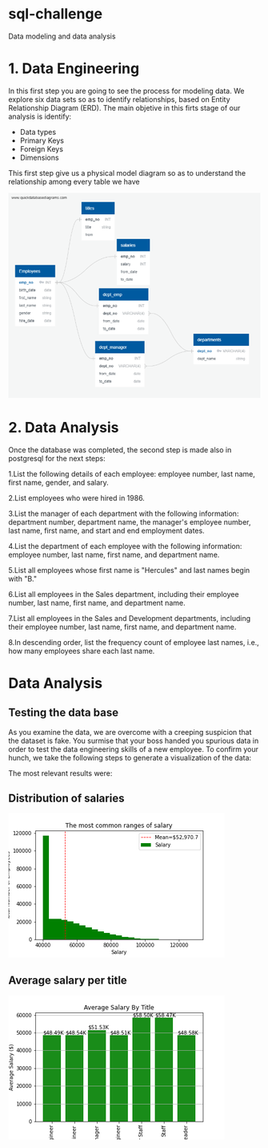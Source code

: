 # sql-challenge
Data modeling and data analysis

# 1. Data Engineering 

In this first step you are going to see the process for modeling data.
We explore six data sets so as to identify relationships, based on Entity Relationship Diagram (ERD). 
The main objetive in this firts stage of our analysis is identify:

- Data types
- Primary Keys
- Foreign Keys
- Dimensions

This first step give us a physical model diagram so as to understand the relationship among every table we have

![Alt Text](https://github.com/RodGuarneros/sql-challenge/blob/main/EmployeeSQL/resources/physical_model_diagram_rodrigo.png)

# 2. Data Analysis

Once the database was completed, the second step is made also in postgresql for the next steps: 

1.List the following details of each employee: employee number, last name, first name, gender, and salary.

2.List employees who were hired in 1986.

3.List the manager of each department with the following information: department number, department name, the manager's employee number, last name, first name, and start and end employment dates.

4.List the department of each employee with the following information: employee number, last name, first name, and department name.

5.List all employees whose first name is "Hercules" and last names begin with "B."

6.List all employees in the Sales department, including their employee number, last name, first name, and department name.

7.List all employees in the Sales and Development departments, including their employee number, last name, first name, and department name.

8.In descending order, list the frequency count of employee last names, i.e., how many employees share each last name.

# Data Analysis 
## Testing the data base

As you examine the data, we are overcome with a creeping suspicion that the dataset is fake. You surmise that your boss handed you spurious data in order to test the data engineering skills of a new employee. To confirm your hunch, we take the following steps to generate a visualization of the data:

The most relevant results were:

## Distribution of salaries

![Alt Text](https://github.com/RodGuarneros/sql-challenge/blob/main/EmployeeSQL/resources/salary_ranges.png)

## Average salary per title

![Alt Text](https://github.com/RodGuarneros/sql-challenge/blob/main/EmployeeSQL/resources/average_salary.png)

